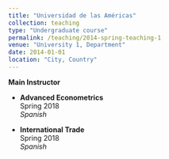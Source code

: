 ```yaml
---
title: "Universidad de las Américas"
collection: teaching
type: "Undergraduate course"
permalink: /teaching/2014-spring-teaching-1
venue: "University 1, Department"
date: 2014-01-01
location: "City, Country"
---
```


**Main Instructor**

- **Advanced Econometrics**   
  Spring 2018  
  *Spanish*

- **International Trade**  
  Spring 2018  
  *Spanish*
